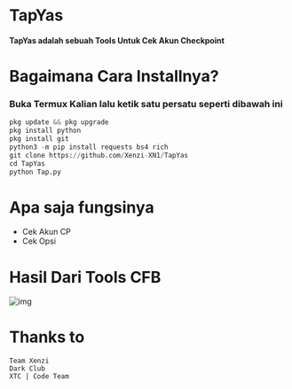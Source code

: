 # TapYas

#### TapYas adalah sebuah Tools Untuk Cek Akun Checkpoint

# Bagaimana Cara Installnya?
### Buka Termux Kalian lalu ketik satu persatu seperti dibawah ini
```python
pkg update && pkg upgrade
pkg install python
pkg install git
python3 -m pip install requests bs4 rich
git clone https://github.com/Xenzi-XN1/TapYas
cd TapYas
python Tap.py
```

# Apa saja fungsinya
+ Cek Akun CP
+ Cek Opsi

# Hasil Dari Tools CFB
![img]()

# Thanks to
```
Team Xenzi
Dark Club
XTC | Code Team
```
